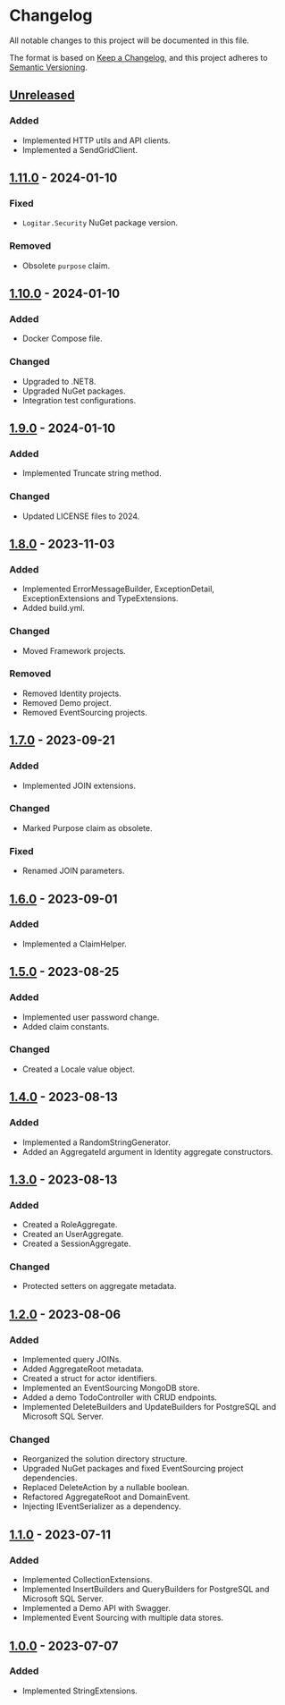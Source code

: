 # Changelog

All notable changes to this project will be documented in this file.

The format is based on [Keep a Changelog](https://keepachangelog.com/en/1.0.0/),
and this project adheres to [Semantic Versioning](https://semver.org/spec/v2.0.0.html).

## [Unreleased]

### Added

- Implemented HTTP utils and API clients.
- Implemented a SendGridClient.

## [1.11.0] - 2024-01-10

### Fixed

- `Logitar.Security` NuGet package version.

### Removed

- Obsolete `purpose` claim.

## [1.10.0] - 2024-01-10

### Added

- Docker Compose file.

### Changed

- Upgraded to .NET8.
- Upgraded NuGet packages.
- Integration test configurations.

## [1.9.0] - 2024-01-10

### Added

- Implemented Truncate string method.

### Changed

- Updated LICENSE files to 2024.

## [1.8.0] - 2023-11-03

### Added

- Implemented ErrorMessageBuilder, ExceptionDetail, ExceptionExtensions and TypeExtensions.
- Added build.yml.

### Changed

- Moved Framework projects.

### Removed

- Removed Identity projects.
- Removed Demo project.
- Removed EventSourcing projects.

## [1.7.0] - 2023-09-21

### Added

- Implemented JOIN extensions.

### Changed

- Marked Purpose claim as obsolete.

### Fixed

- Renamed JOIN parameters.

## [1.6.0] - 2023-09-01

### Added

- Implemented a ClaimHelper.

## [1.5.0] - 2023-08-25

### Added

- Implemented user password change.
- Added claim constants.

### Changed

- Created a Locale value object.

## [1.4.0] - 2023-08-13

### Added

- Implemented a RandomStringGenerator.
- Added an AggregateId argument in Identity aggregate constructors.

## [1.3.0] - 2023-08-13

### Added

- Created a RoleAggregate.
- Created an UserAggregate.
- Created a SessionAggregate.

### Changed

- Protected setters on aggregate metadata.

## [1.2.0] - 2023-08-06

### Added

- Implemented query JOINs.
- Added AggregateRoot metadata.
- Created a struct for actor identifiers.
- Implemented an EventSourcing MongoDB store.
- Added a demo TodoController with CRUD endpoints.
- Implemented DeleteBuilders and UpdateBuilders for PostgreSQL and Microsoft SQL Server.

### Changed

- Reorganized the solution directory structure.
- Upgraded NuGet packages and fixed EventSourcing project dependencies.
- Replaced DeleteAction by a nullable boolean.
- Refactored AggregateRoot and DomainEvent.
- Injecting IEventSerializer as a dependency.

## [1.1.0] - 2023-07-11

### Added

- Implemented CollectionExtensions.
- Implemented InsertBuilders and QueryBuilders for PostgreSQL and Microsoft SQL Server.
- Implemented a Demo API with Swagger.
- Implemented Event Sourcing with multiple data stores.

## [1.0.0] - 2023-07-07

### Added

- Implemented StringExtensions.

[unreleased]: https://github.com/Logitar/Logitar.NET/compare/v1.11.0...HEAD
[1.11.0]: https://github.com/Logitar/Logitar.NET/compare/v1.10.0...v1.11.0
[1.10.0]: https://github.com/Logitar/Logitar.NET/compare/v1.9.0...v1.10.0
[1.9.0]: https://github.com/Logitar/Logitar.NET/compare/v1.8.0...v1.9.0
[1.8.0]: https://github.com/Logitar/Logitar.NET/compare/v1.7.0...v1.8.0
[1.7.0]: https://github.com/Logitar/Logitar.NET/compare/v1.6.0...v1.7.0
[1.6.0]: https://github.com/Logitar/Logitar.NET/compare/v1.5.0...v1.6.0
[1.5.0]: https://github.com/Logitar/Logitar.NET/compare/v1.4.0...v1.5.0
[1.4.0]: https://github.com/Logitar/Logitar.NET/compare/v1.3.0...v1.4.0
[1.3.0]: https://github.com/Logitar/Logitar.NET/compare/v1.2.0...v1.3.0
[1.2.0]: https://github.com/Logitar/Logitar.NET/compare/v1.1.0...v1.2.0
[1.1.0]: https://github.com/Logitar/Logitar.NET/compare/v1.0.0...v1.1.0
[1.0.0]: https://github.com/Logitar/Logitar.NET/releases/tag/v1.0.0
